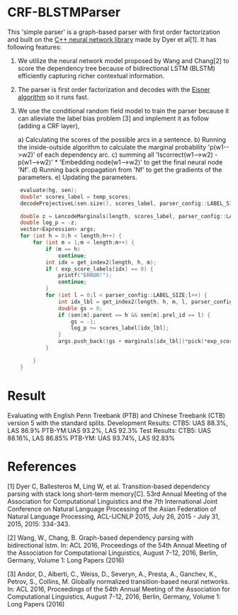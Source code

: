 # CRF-BLSTMParser

This 'simple parser' is a graph-based parser with first order factorization and built on the [C++ neural network library](https://github.com/clab/lstm-parser) made by Dyer et al[1]. It has following features:

1) We utilize the neural network model proposed by Wang and Chang[2] to score the dependency tree because of bidirectional LSTM (BLSTM) efficiently capturing richer contextual information. 

2) The parser is first order factorization and decodes with the [Eisner algorithm](https://github.com/zzsfornlp/nngdparser/tree/master/src/algorithms "implementation") so it runs fast.

3) We use the conditional random field model to train the parser because it can alleviate the label bias problem [3] and implement it as follow (adding a CRF layer),

	a) Calculating the scores of the possible arcs in a sentence.
	b) Running the inside-outside algorithm to calculate the marginal probability 'p(w1-->w2)' of each dependency arc.
	c) summing all 'Iscorrect(w1-->w2) - p(w1-->w2)' * 'Embedding node(w1-->w2)' to get the final neural node 'Nf'.
	d) Running back propagation from 'Nf' to get the gradients of the parameters.
	e) Updating the parameters.

```c
	evaluate(hg, sen);
	double* scores_label = temp_scores;
	decodeProjectiveL(sen.size(), scores_label, parser_config::LABEL_SIZE, outsen);

	double z = LencodeMarginals(length, scores_label, parser_config::LABEL_SIZE, marginals, marginals_pure);
	double log_p = -z;
	vector<Expression> args;
	for (int h = 0;h < length;h++) {
		for (int m = 1;m < length;m++) {
			if (m == h)
				continue;
			int idx = get_index2(length, h, m);
			if ( exp_score_labels[idx] == 0) {
				printf("ERROR!");
				continue;
			}
			for (int l = 0;l < parser_config::LABEL_SIZE;l++) {
				int idx_lbl = get_index2(length, h, m, l, parser_config::LABEL_SIZE);
				double gs = 0;
				if (sen[m].parent == h && sen[m].prel_id == l) {
					gs = -1;
					log_p += scores_label[idx_lbl];
				}
				args.push_back((gs + marginals[idx_lbl])*pick(*exp_score_labels[idx], l));
			}

		}
	}
```

# Result
Evaluating with English Penn Treebank (PTB) and Chinese Treebank (CTB) version 5 with the standard splits.
Development Results:
	CTB5: UAS 88.3%, LAS 86.9%
	PTB-YM:UAS 93.2%, LAS 92.3%
Test Results:
	CTB5: UAS 88.16%, LAS 86.85%
	PTB-YM: UAS 93.74%, LAS 92.83%
# References
[1] Dyer C, Ballesteros M, Ling W, et al. Transition-based dependency parsing with stack long short-term memory[C]. 53rd Annual Meeting of the Association for Computational Linguistics and the 7th International Joint Conference on Natural Language Processing of the Asian Federation of Natural Language Processing, ACL-IJCNLP 2015, July 26, 2015 - July 31, 2015, 2015: 334-343.

[2] Wang, W., Chang, B. Graph-based dependency parsing with bidirectional lstm. In: ACL 2016, Proceedings of the 54th Annual Meeting of the Association for Computational Linguistics, August 7-12, 2016, Berlin, Germany, Volume 1: Long Papers (2016)

[3] Andor, D., Alberti, C., Weiss, D., Severyn, A., Presta, A., Ganchev, K., Petrov, S., Collins, M. Globally normalized transition-based neural networks. In: ACL 2016, Proceedings of the 54th Annual Meeting of the Association for Computational Linguistics, August 7-12, 2016, Berlin, Germany, Volume 1: Long Papers (2016)
